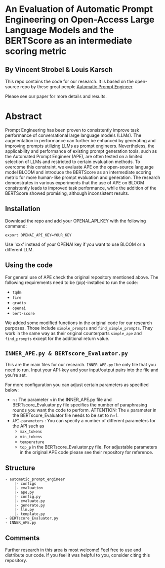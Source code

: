 # An Evaluation of Automatic Prompt Engineering on Open-Access Large Language Models and the BERTScore as an intermediate scoring metric

## By Vincent Strobel & Louis Karsch





This repo contains the code for our research. It is based on the open-source repo by these great people [Automatic Prompt Engineer](https://github.com/keirp/automatic_prompt_engineer)

Please see our paper for more details and results.

# Abstract
Prompt Engineering has been proven to consistently improve task performance of conversational large language models (LLMs). The augmentation in performance can further be enhanced by generating and improving prompts utilizing LLMs as prompt engineers. Nevertheless, the applicability and performance of existing prompt generation tools, such as the Automated Prompt Engineer (APE), are often tested on a limited selection of LLMs and restricted to certain evaluation methods. To overcome this constraint, we evaluate APE on the open-source language model BLOOM and introduce the BERTScore as an intermediate scoring metric for more human-like prompt evaluation and generation. The research demonstrates in various experiments that the use of APE on BLOOM consistently leads to improved task performance, while the addition of the BERTScore showed promising, although inconsistent results.



## Installation


Download the repo and add your OPENAI_API_KEY with the following command:

```
export OPENAI_API_KEY=YOUR_KEY
```
Use 'xxx' instead of your OPENAI key if you want to use BLOOM or a different LLM.




## Using the code

For general use of APE check the original repository mentioned above. 
The following requirements need to be (pip)-installed to run the code:
- `tqdm`
- `fire`
- `gradio`
- `openai`
- `bert-score`

We added some modified functions in the original code for our research purposes. Those include `simple_prompts` and
`find_simple_prompts`. They work in the same way as their original counterparts `simple_ape` and `find_prompts` except for the
additional return value. 



## `INNER_APE.py & BERTscore_Evaluator.py`

This are the main files for our research. `INNER_APE.py` the only file that you need to run.
Input your API-key and your input/output pairs into the file and you're set.

For more configuration you can adjust certain parameters as specified below:
- `n` : The parameter `n` in the INNER_APE.py file and BERTscore_Evaluator.py file specifies the number of paraphrasing rounds
        you want the code to perform. 
        ATTENTION: The `n` parameter in the BERTscore_Evaluator file needs to be set to n+1. 
- `API-parameters` : You can specify a number of different parameters for the API such as
    - `max_tokens`
    - `min_tokens`
    - `temperature`
    - `top_p`
    in the BERTscore_Evaluator.py file.
    For adjustable parameters in the original APE code please see their repository for reference.


## Structure

```
- automatic_prompt_engineer
    |- configs
    |- evaluation
    |- ape.py
    |- config.py
    |- evaluate.py
    |- generate.py
    |- llm.py
    |- template.py
- BERTscore_Evaluator.py
- INNER_APE.py
```




## Comments

Further research in this area is most welcome! Feel free to use and distribute our code. 
If you feel it was helpful to you, consider citing this repository. 
